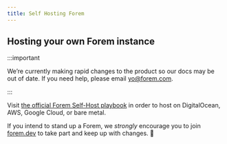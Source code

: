 ```yaml
---
title: Self Hosting Forem
---
```


## Hosting your own Forem instance

:::important

We’re currently making rapid changes to the product so our docs may be out of date. If you need help, please email [yo@forem.com](mailto:yo@forem.com).

:::

Visit [the official Forem Self-Host playbook](https://github.com/forem/selfhost) in order to host on DigitalOcean, AWS, Google Cloud, or bare metal.

If you intend to stand up a Forem, we _strongly_ encourage you to join [forem.dev](https://forem.dev) to take part and keep up with changes. 🌱
